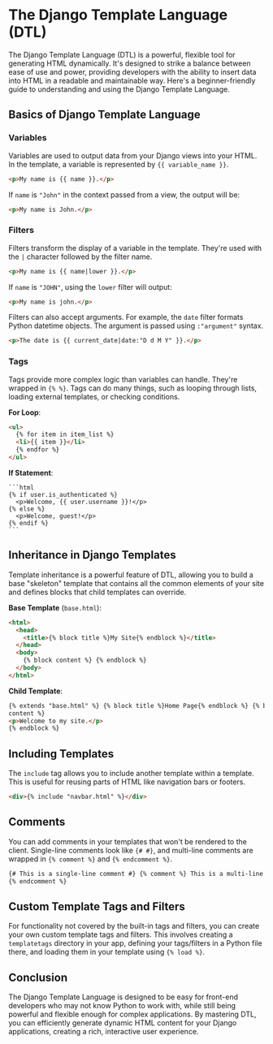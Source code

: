 # The Django Template Language (DTL)

The Django Template Language (DTL) is a powerful, flexible tool for generating HTML dynamically. It's designed to strike a balance between ease of use and power, providing developers with the ability to insert data into HTML in a readable and maintainable way. Here's a beginner-friendly guide to understanding and using the Django Template Language.

## Basics of Django Template Language

### Variables

Variables are used to output data from your Django views into your HTML. In the template, a variable is represented by `{{ variable_name }}`.

```html
<p>My name is {{ name }}.</p>
```

If `name` is `"John"` in the context passed from a view, the output will be:

```html
<p>My name is John.</p>
```

### Filters

Filters transform the display of a variable in the template. They're used with the `|` character followed by the filter name.

```html
<p>My name is {{ name|lower }}.</p>
```

If `name` is `"JOHN"`, using the `lower` filter will output:

```html
<p>My name is john.</p>
```

Filters can also accept arguments. For example, the `date` filter formats Python datetime objects. The argument is passed using `:"argument"` syntax.

```html
<p>The date is {{ current_date|date:"D d M Y" }}.</p>
```

### Tags

Tags provide more complex logic than variables can handle. They're wrapped in `{% %}`. Tags can do many things, such as looping through lists, loading external templates, or checking conditions.

**For Loop**:

```html
<ul>
  {% for item in item_list %}
  <li>{{ item }}</li>
  {% endfor %}
</ul>
```

**If Statement**:

    ```html
    {% if user.is_authenticated %}
      <p>Welcome, {{ user.username }}!</p>
    {% else %}
      <p>Welcome, guest!</p>
    {% endif %}
    ```

## Inheritance in Django Templates

Template inheritance is a powerful feature of DTL, allowing you to build a base "skeleton" template that contains all the common elements of your site and defines blocks that child templates can override.

**Base Template** (`base.html`):

```html
<html>
  <head>
    <title>{% block title %}My Site{% endblock %}</title>
  </head>
  <body>
    {% block content %} {% endblock %}
  </body>
</html>
```

**Child Template**:

```html
{% extends "base.html" %} {% block title %}Home Page{% endblock %} {% block
content %}
<p>Welcome to my site.</p>
{% endblock %}
```

## Including Templates

The `include` tag allows you to include another template within a template. This is useful for reusing parts of HTML like navigation bars or footers.

```html
<div>{% include "navbar.html" %}</div>
```

## Comments

You can add comments in your templates that won't be rendered to the client. Single-line comments look like `{# #}`, and multi-line comments are wrapped in `{% comment %}` and `{% endcomment %}`.

```html
{# This is a single-line comment #} {% comment %} This is a multi-line comment
{% endcomment %}
```

## Custom Template Tags and Filters

For functionality not covered by the built-in tags and filters, you can create your own custom template tags and filters. This involves creating a `templatetags` directory in your app, defining your tags/filters in a Python file there, and loading them in your template using `{% load %}`.

## Conclusion

The Django Template Language is designed to be easy for front-end developers who may not know Python to work with, while still being powerful and flexible enough for complex applications. By mastering DTL, you can efficiently generate dynamic HTML content for your Django applications, creating a rich, interactive user experience.
